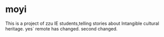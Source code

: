 # moyi
This is a project of zzu IE students,telling stories about Intangible cultural heritage. yes`
remote has changed.
second changed.
